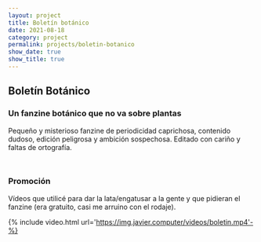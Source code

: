 ```yaml
---
layout: project
title: Boletín botánico
date: 2021-08-18
category: project
permalink: projects/boletin-botanico
show_date: true
show_title: true
---
```


## Boletín Botánico

### Un fanzine botánico que no va sobre plantas

<div class="Project__intro">Pequeño y misterioso fanzine de periodicidad caprichosa, contenido dudoso, edición peligrosa y ambición sospechosa. Editado con cariño y faltas de ortografía.</div>

<figure class="Figure"> 
<img class="Figure__image is-bn lazy" data-src="/img/boletin-botanico/01/01.png"> </figure>

<figure class="Figure"> 
<img class="Figure__image is-bn lazy" data-src="/img/boletin-botanico/01/02.png"> </figure>

### Promoción

<p>Vídeos que utilicé para dar la lata/engatusar a la gente y que pidieran el fanzine (era gratuito, casi me arruino con el rodaje).</p>

{% include video.html url='https://img.javier.computer/videos/boletin.mp4'-%}
